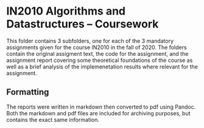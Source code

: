# IN2010 Algorithms and Datastructures – Coursework

This folder contains 3 subfolders, one for each of the 3 mandatory assignments given for the course IN2010 in the fall of 2020. The folders contain the original assigment text, the code for the assignment, and the assignment report covering some theoretical foundations of the course as well as a brief analysis of the implemenetation results where relevant for the assignment.

## Formatting
The reports were written in markdown then converted to pdf using Pandoc. Both the markdown and pdf files are included for archiving purposes, but contains the exact same information.
